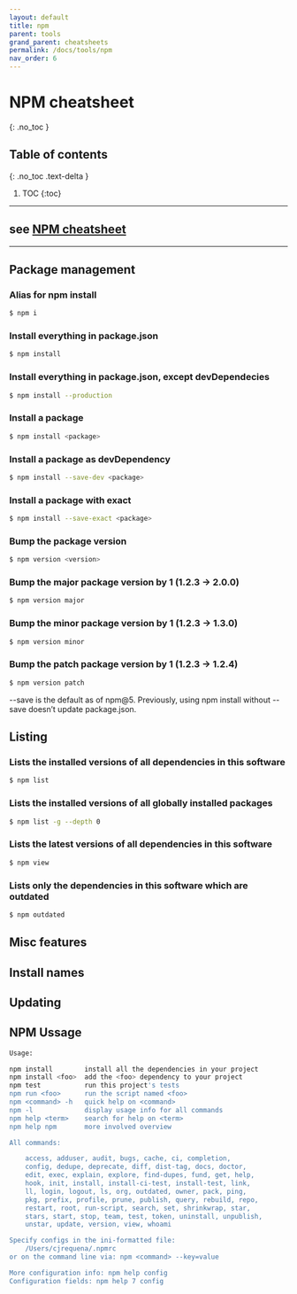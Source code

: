 ```yaml
---
layout: default
title: npm
parent: tools
grand_parent: cheatsheets
permalink: /docs/tools/npm
nav_order: 6
---
```


# NPM cheatsheet
{: .no_toc }

## Table of contents
{: .no_toc .text-delta }

1. TOC
{:toc}

---
## see [NPM cheatsheet](https://devhints.io/npm)

---
## Package management
### Alias for npm install
```bash
$ npm i
```

### Install everything in package.json
```bash
$ npm install
```

### Install everything in package.json, except devDependecies
```bash
$ npm install --production
```

### Install a package
```bash
$ npm install <package>
```

### Install a package as devDependency
```bash
$ npm install --save-dev <package>
```

### Install a package with exact
```bash
$ npm install --save-exact <package>
```

### Bump the package version
```bash
$ npm version <version>
```

### Bump the major package version by 1 (1.2.3 → 2.0.0)
```bash
$ npm version major
```

### Bump the minor package version by 1 (1.2.3 → 1.3.0)
```bash
$ npm version minor
```

### Bump the patch package version by 1 (1.2.3 → 1.2.4)
```bash
$ npm version patch
```

--save is the default as of npm@5. Previously, using npm install without --save doesn’t update package.json.

## Listing
### Lists the installed versions of all dependencies in this software
```bash
$ npm list	
```

### Lists the installed versions of all globally installed packages
```bash
$ npm list -g --depth 0
```

### Lists the latest versions of all dependencies in this software
```bash
$ npm view
```

### Lists only the dependencies in this software which are outdated
```bash
$ npm outdated
```
	

## Misc features
## Install names
## Updating

## NPM Ussage
````bash
Usage:

npm install        install all the dependencies in your project
npm install <foo>  add the <foo> dependency to your project
npm test           run this project's tests
npm run <foo>      run the script named <foo>
npm <command> -h   quick help on <command>
npm -l             display usage info for all commands
npm help <term>    search for help on <term>
npm help npm       more involved overview

All commands:

    access, adduser, audit, bugs, cache, ci, completion,
    config, dedupe, deprecate, diff, dist-tag, docs, doctor,
    edit, exec, explain, explore, find-dupes, fund, get, help,
    hook, init, install, install-ci-test, install-test, link,
    ll, login, logout, ls, org, outdated, owner, pack, ping,
    pkg, prefix, profile, prune, publish, query, rebuild, repo,
    restart, root, run-script, search, set, shrinkwrap, star,
    stars, start, stop, team, test, token, uninstall, unpublish,
    unstar, update, version, view, whoami

Specify configs in the ini-formatted file:
    /Users/cjrequena/.npmrc
or on the command line via: npm <command> --key=value

More configuration info: npm help config
Configuration fields: npm help 7 config
````

